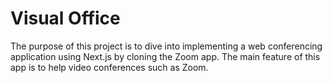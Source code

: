 # Visual Office
The purpose of this project is to dive into implementing a web conferencing application using Next.js by cloning the Zoom app. The main feature of this app is to help video conferences such as Zoom.
